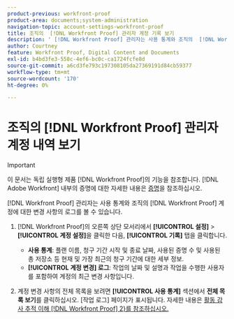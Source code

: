 ```yaml
---
product-previous: workfront-proof
product-area: documents;system-administration
navigation-topic: account-settings-workfront-proof
title: 조직의  [!DNL Workfront Proof] 관리자 계정 기록 보기
description: ' [!DNL Workfront Proof] 관리자는 사용 통계와 조직의  [!DNL Workfront Proof] 계정에 대한 변경 사항의 로그를 볼 수 있습니다.'
author: Courtney
feature: Workfront Proof, Digital Content and Documents
exl-id: b4bd3fe3-558c-4ef6-bc0c-ca1724fcfe8d
source-git-commit: a6cd3fe793c197308105da27369191d84cb59377
workflow-type: tm+mt
source-wordcount: '170'
ht-degree: 0%

---
```


# 조직의 [!DNL Workfront Proof] 관리자 계정 내역 보기

>[!IMPORTANT]
>
>이 문서는 독립 실행형 제품 [!DNL Workfront Proof]의 기능을 참조합니다. [!DNL Adobe Workfront] 내부의 증명에 대한 자세한 내용은 [증명](../../../review-and-approve-work/proofing/proofing.md)을 참조하십시오.

[!DNL Workfront Proof] 관리자는 사용 통계와 조직의 [!DNL Workfront Proof] 계정에 대한 변경 사항의 로그를 볼 수 있습니다.

1. [!DNL Workfront Proof]의 오른쪽 상단 모서리에서 **[!UICONTROL 설정]** > **[!UICONTROL 계정 설정]**&#x200B;을 클릭한 다음, **[!UICONTROL 기록]** 탭을 클릭합니다.

   * **사용 통계**: 플랜 이름, 청구 기간 시작 및 종료 날짜, 사용된 증명 수 및 사용된 총 저장소 등 현재 및 가장 최근의 청구 기간에 대한 세부 정보.
   * **[!UICONTROL 계정 변경] 로그**: 작업의 날짜 및 설명과 작업을 수행한 사용자를 포함하여 계정의 최근 변경 사항입니다.

1. 계정 변경 사항의 전체 목록을 보려면 **[!UICONTROL 사용 통계]** 섹션에서 **전체 목록 보기**&#x200B;를 클릭하십시오.
[작업 로그] 페이지가 표시됩니다. 자세한 내용은 [활동 감사 추적 이해 [!DNL Workfront Proof] 2&rbrace;를 참조하십시오.](../../../workfront-proof/wp-work-proofsfiles/basic-features/activity-audit-trail.md)
